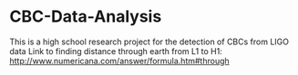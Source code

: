 # CBC-Data-Analysis
This is a high school research project for the detection of CBCs from LIGO data
Link to finding distance through earth from L1 to H1: http://www.numericana.com/answer/formula.htm#through
